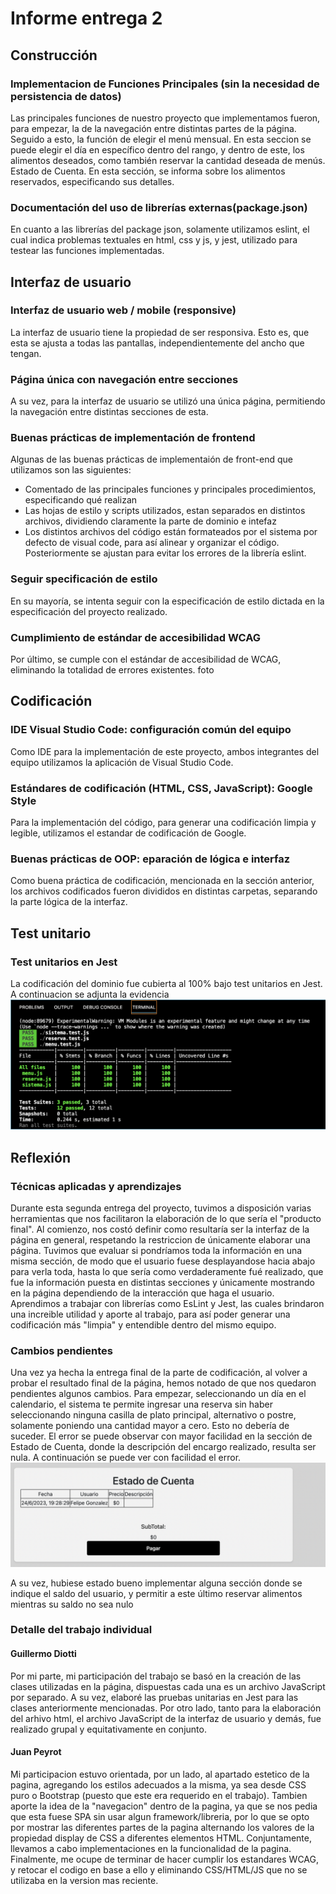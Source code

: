 # Informe entrega 2

## Construcción

### Implementacion de Funciones Principales (sin la necesidad de persistencia de datos)
Las principales funciones de nuestro proyecto que implementamos fueron, para empezar, la de la navegación entre distintas partes de la página. Seguido a esto, la función de elegir el menú mensual. En esta seccion se puede elegir el día en específico dentro del rango, y dentro de este, los alimentos deseados, como también reservar la cantidad deseada de menús. Estado de Cuenta. En esta sección, se informa sobre los alimentos reservados, especificando sus detalles.

### Documentación del uso de librerías externas(package.json)
En cuanto a las librerías del package json, solamente utilizamos eslint, el cual indica problemas textuales en html, css y js, y jest, utilizado para testear las funciones implementadas.


## Interfaz de usuario

### Interfaz de usuario web / mobile (responsive)
La interfaz de usuario tiene la propiedad de ser responsiva. Esto es, que esta se ajusta a todas las pantallas, independientemente del ancho que tengan.

### Página única con navegación entre secciones
A su vez, para la interfaz de usuario se utilizó una única página, permitiendo la navegación entre distintas secciones de esta.

### Buenas prácticas de implementación de frontend
Algunas de las buenas prácticas de implementaión de front-end que utilizamos son las siguientes:
- Comentado de las principales funciones y principales procedimientos, especificando qué realizan
- Las hojas de estilo y scripts utilizados, estan separados en distintos archivos, dividiendo claramente la parte de dominio e intefaz
- Los distintos archivos del código están formateados por el sistema por defecto de visual code, para así alinear y organizar el código. Posteriormente se ajustan para evitar los errores de la librería eslint.

### Seguir specificación de estilo
En su mayoría, se intenta seguir con la especificación de estilo dictada en la especificación del proyecto realizado.

### Cumplimiento de estándar de accesibilidad WCAG
Por último, se cumple con el estándar de accesibilidad de WCAG, eliminando la totalidad de errores existentes. 
foto


## Codificación

### IDE Visual Studio Code: configuración común del equipo
Como IDE para la implementación de este proyecto, ambos integrantes del equipo utilizamos la aplicación de Visual Studio Code.

### Estándares de codificación (HTML, CSS, JavaScript): Google Style
Para la implementación del código, para generar una codificación limpia y legible, utilizamos el estandar de codificación de Google.

### Buenas prácticas de OOP: eparación de lógica e interfaz
Como buena práctica de codificación, mencionada en la sección anterior, los archivos codificados fueron divididos en distintas carpetas, separando la parte lógica de la interfaz.



## Test unitario

### Test unitarios en Jest
La codificación del dominio fue cubierta al 100% bajo test unitarios en Jest. A continuacion se adjunta la evidencia
![TEST](../imagenes/jest.png)

## Reflexión

### Técnicas aplicadas y aprendizajes
Durante esta segunda entrega del proyecto, tuvimos a disposición varias herramientas que nos facilitaron la elaboración de lo que sería el "producto final". Al comienzo, nos costó definir como resultaría ser la interfaz de la página en general, respetando la restriccion de únicamente elaborar una página. Tuvimos que evaluar si pondríamos toda la información en una misma sección, de modo que el usuario fuese desplayandose hacia abajo para verla toda, hasta lo que sería como verdaderamente fué realizado, que fue la información puesta en distintas secciones y únicamente mostrando en la página dependiendo de la interacción que haga el usuario.
Aprendimos a trabajar con librerías como EsLint y Jest, las cuales brindaron una increible utilidad y aporte al trabajo, para así poder generar una codificación más "limpia" y entendible dentro del mismo equipo.

### Cambios pendientes
Una vez ya hecha la entrega final de la parte de codificación, al volver a probar el resultado final de la página, hemos notado de que nos quedaron pendientes algunos cambios. Para empezar, seleccionando un día en el calendario, el sistema te permite ingresar una reserva sin haber seleccionando ninguna casilla de plato principal, alternativo o postre, solamente poniendo una cantidad mayor a cero. Esto no debería de suceder. El error se puede observar con mayor facilidad en la sección de Estado de Cuenta, donde la descripción del encargo realizado, resulta ser nula. A continuación se puede ver con facilidad el error.
![MISTAKE](../imagenes/error.png)

A su vez, hubiese estado bueno implementar alguna sección donde se indique el saldo del usuario, y permitir a este último reservar alimentos mientras su saldo no sea nulo

### Detalle del trabajo individual

#### Guillermo Diotti
Por mi parte, mi participación del trabajo se basó en la creación de las clases utilizadas en la página, dispuestas cada una es un archivo JavaScript por separado. A su vez, elaboré las pruebas unitarias en Jest para las clases anteriormente mencionadas.
Por otro lado, tanto para la elaboración del arhivo html, el archivo JavaScript de la interfaz de usuario y demás, fue realizado grupal y equitativamente en conjunto.

#### Juan Peyrot
Mi participacion estuvo orientada, por un lado, al apartado estetico de la pagina, agregando los estilos adecuados a la misma, ya sea desde CSS puro o Bootstrap (puesto que este era requerido en el trabajo). Tambien aporte la idea de la "navegacion" dentro de la pagina, ya que se nos pedia que esta fuese SPA sin usar algun framework/libreria, por lo que se opto por mostrar las diferentes partes de la pagina alternando los valores de la propiedad display de CSS a diferentes elementos HTML. Conjuntamente, llevamos a cabo implementaciones en la funcionalidad de la pagina.
Finalmente, me ocupe de terminar de hacer cumplir los estandares WCAG, y retocar el codigo en base a ello y eliminando CSS/HTML/JS que no se utilizaba en la version mas reciente.